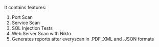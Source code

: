 It contains features:
1. Port Scan
2. Service Scan
3. SQL Injection Tests
4. Web Server Scan with Nikto
5. Generates reports after everyscan in .PDF,.XML and .JSON formats
   
